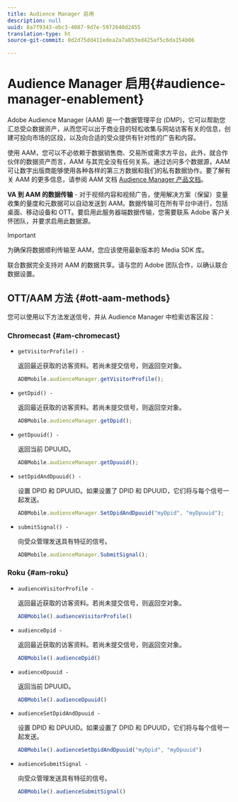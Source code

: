 ```yaml
---
title: Audience Manager 启用
description: null
uuid: 8a7f9343-ebc3-4087-9d7e-5972640d2455
translation-type: ht
source-git-commit: 0d2d75dd411edea2a7a853ed425af5c6da154b06

---
```



# Audience Manager 启用{#audience-manager-enablement}

Adobe Audience Manager (AAM) 是一个数据管理平台 (DMP)，它可以帮助您汇总受众数据资产，从而您可以出于商业目的轻松收集与网站访客有关的信息，创建可投向市场的区段，以及向合适的受众提供有针对性的广告和内容。

使用 AAM，您可以不必依赖于数据销售商、交易所或需求方平台。此外，就合作伙伴的数据资产而言，AAM 与其完全没有任何关系。通过访问多个数据源，AAM 可让数字出版商能够使用各种各样的第三方数据和我们的私有数据协作。要了解有关 AAM 的更多信息，请参阅 AAM 文档 [Audience Manager 产品文档](https://docs-author.corp.adobe.com/content/help/en/audience-manager/user-guide/aam-home.html)。

**VA 到 AAM 的数据传输** - 对于视频内容和视频广告，使用解决方案（保留）变量收集的量度和元数据可以自动发送到 AAM。数据传输可在所有平台中进行，包括桌面、移动设备和 OTT。要启用此服务器端数据传输，您需要联系 Adobe 客户关怀团队，并要求启用此数据源。

>[!IMPORTANT]
>
>为确保将数据顺利传输至 AAM，您应该使用最新版本的 Media SDK 库。

联合数据完全支持对 AAM 的数据共享。请与您的 Adobe 团队合作，以确认联合数据设置。

## OTT/AAM 方法 {#ott-aam-methods}

您可以使用以下方法发送信号，并从 Audience Manager 中检索访客区段：

### Chromecast {#am-chromecast}

* `getVisitorProfile() -`

   返回最近获取的访客资料。若尚未提交信号，则返回空对象。

   ```js
   ADBMobile.audienceManager.getVisitorProfile();
   ```

* `getDpid() -`

   返回最近获取的访客资料。若尚未提交信号，则返回空对象。

   ```js
   ADBMobile.audienceManager.getDpid();
   ```

* `getDpuuid() -`

   返回当前 DPUUID。

   ```js
   ADBMobile.audienceManager.getDpuuid();
   ```

* `setDpidAndDpuuid() -`

   设置 DPID 和 DPUUID。如果设置了 DPID 和 DPUUID，它们将与每个信号一起发送。

   ```js
   ADBMobile.audienceManager.SetDpidAndDpuuid("myDpid", "myDpuuid");
   ```

* `submitSignal() -`

   向受众管理发送具有特征的信号。

   ```js
   ADBMobile.audienceManager.SubmitSignal();
   ```

### Roku {#am-roku}

* `audienceVisitorProfile -`

   返回最近获取的访客资料。若尚未提交信号，则返回空对象。

   ```js
   ADBMobile().audienceVisitorProfile()
   ```

* `audienceDpid -`

   返回最近获取的访客资料。若尚未提交信号，则返回空对象。

   ```js
   ADBMobile().audienceDpid()
   ```

* `audienceDpuuid -`

   返回当前 DPUUID。

   ```js
   ADBMobile().audienceDpuuid()
   ```

* `audienceSetDpidAndDpuuid -`

   设置 DPID 和 DPUUID。如果设置了 DPID 和 DPUUID，它们将与每个信号一起发送。

   ```js
   ADBMobile().audienceSetDpidAndDpuuid("myDpid", "myDpuuid")
   ```

* `audienceSubmitSignal -`

   向受众管理发送具有特征的信号。

   ```js
   ADBMobile().audienceSubmitSignal()
   ```

